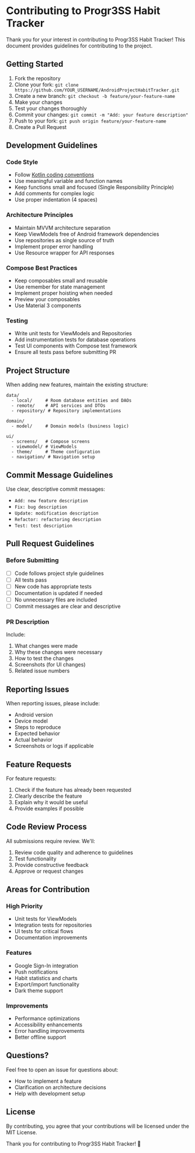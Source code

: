 # Contributing to Progr3SS Habit Tracker

Thank you for your interest in contributing to Progr3SS Habit Tracker! This document provides guidelines for contributing to the project.

## Getting Started

1. Fork the repository
2. Clone your fork: `git clone https://github.com/YOUR_USERNAME/AndroidProjectHabitTracker.git`
3. Create a new branch: `git checkout -b feature/your-feature-name`
4. Make your changes
5. Test your changes thoroughly
6. Commit your changes: `git commit -m "Add: your feature description"`
7. Push to your fork: `git push origin feature/your-feature-name`
8. Create a Pull Request

## Development Guidelines

### Code Style

- Follow [Kotlin coding conventions](https://kotlinlang.org/docs/coding-conventions.html)
- Use meaningful variable and function names
- Keep functions small and focused (Single Responsibility Principle)
- Add comments for complex logic
- Use proper indentation (4 spaces)

### Architecture Principles

- Maintain MVVM architecture separation
- Keep ViewModels free of Android framework dependencies
- Use repositories as single source of truth
- Implement proper error handling
- Use Resource wrapper for API responses

### Compose Best Practices

- Keep composables small and reusable
- Use remember for state management
- Implement proper hoisting when needed
- Preview your composables
- Use Material 3 components

### Testing

- Write unit tests for ViewModels and Repositories
- Add instrumentation tests for database operations
- Test UI components with Compose test framework
- Ensure all tests pass before submitting PR

## Project Structure

When adding new features, maintain the existing structure:

```
data/
  - local/     # Room database entities and DAOs
  - remote/    # API services and DTOs
  - repository/ # Repository implementations

domain/
  - model/     # Domain models (business logic)

ui/
  - screens/   # Compose screens
  - viewmodel/ # ViewModels
  - theme/     # Theme configuration
  - navigation/ # Navigation setup
```

## Commit Message Guidelines

Use clear, descriptive commit messages:

- `Add: new feature description`
- `Fix: bug description`
- `Update: modification description`
- `Refactor: refactoring description`
- `Test: test description`

## Pull Request Guidelines

### Before Submitting

- [ ] Code follows project style guidelines
- [ ] All tests pass
- [ ] New code has appropriate tests
- [ ] Documentation is updated if needed
- [ ] No unnecessary files are included
- [ ] Commit messages are clear and descriptive

### PR Description

Include:
1. What changes were made
2. Why these changes were necessary
3. How to test the changes
4. Screenshots (for UI changes)
5. Related issue numbers

## Reporting Issues

When reporting issues, please include:

- Android version
- Device model
- Steps to reproduce
- Expected behavior
- Actual behavior
- Screenshots or logs if applicable

## Feature Requests

For feature requests:

1. Check if the feature has already been requested
2. Clearly describe the feature
3. Explain why it would be useful
4. Provide examples if possible

## Code Review Process

All submissions require review. We'll:

1. Review code quality and adherence to guidelines
2. Test functionality
3. Provide constructive feedback
4. Approve or request changes

## Areas for Contribution

### High Priority
- Unit tests for ViewModels
- Integration tests for repositories
- UI tests for critical flows
- Documentation improvements

### Features
- Google Sign-In integration
- Push notifications
- Habit statistics and charts
- Export/import functionality
- Dark theme support

### Improvements
- Performance optimizations
- Accessibility enhancements
- Error handling improvements
- Better offline support

## Questions?

Feel free to open an issue for questions about:
- How to implement a feature
- Clarification on architecture decisions
- Help with development setup

## License

By contributing, you agree that your contributions will be licensed under the MIT License.

Thank you for contributing to Progr3SS Habit Tracker! 🎉
